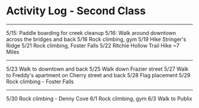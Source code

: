 # Activity Log - Second Class

----

5/15: Paddle boarding for creek cleanup
5/16: Walk around downtown across the bridges and back
5/18 Rock climbing, gym
5/19 Hike Stringer's Ridge
5/21 Rock climbing, Foster Falls
5/22 Ritchie Hollow Trail Hike ~7 Miles

----

5/23 Walk to downtown and back
5/25 Walk down Frazier street
5/27 Walk to Freddy's apartment on Cherry street and back
5/28 Flag placement
5/29 Rock climbing - Foster Falls

----
5/30 Rock climbing - Denny Cove
6/1 Rock climbing, gym
6/3 Walk to Publix
